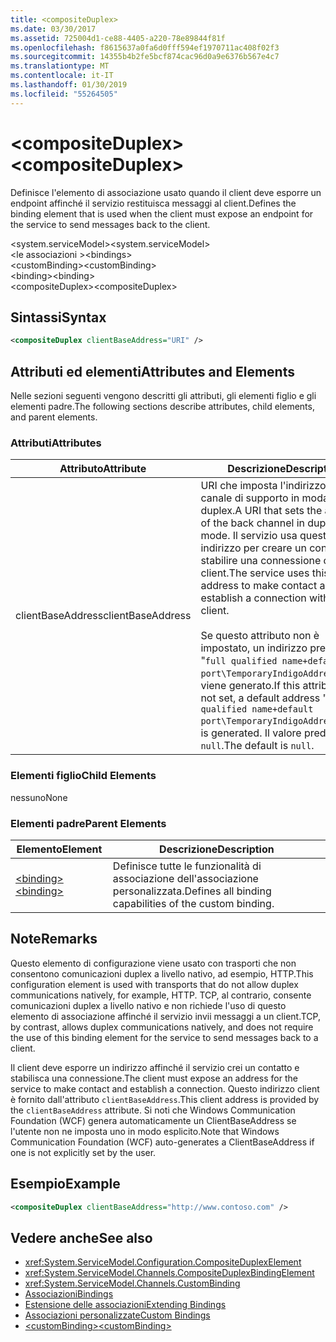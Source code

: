 ```yaml
---
title: <compositeDuplex>
ms.date: 03/30/2017
ms.assetid: 725004d1-ce88-4405-a220-78e89844f81f
ms.openlocfilehash: f8615637a0fa6d0fff594ef1970711ac408f02f3
ms.sourcegitcommit: 14355b4b2fe5bcf874cac96d0a9e6376b567e4c7
ms.translationtype: MT
ms.contentlocale: it-IT
ms.lasthandoff: 01/30/2019
ms.locfileid: "55264505"
---
```

# <a name="compositeduplex"></a><span data-ttu-id="8b08b-101">\<compositeDuplex></span><span class="sxs-lookup"><span data-stu-id="8b08b-101">\<compositeDuplex></span></span>
<span data-ttu-id="8b08b-102">Definisce l'elemento di associazione usato quando il client deve esporre un endpoint affinché il servizio restituisca messaggi al client.</span><span class="sxs-lookup"><span data-stu-id="8b08b-102">Defines the binding element that is used when the client must expose an endpoint for the service to send messages back to the client.</span></span>  
  
 <span data-ttu-id="8b08b-103">\<system.serviceModel></span><span class="sxs-lookup"><span data-stu-id="8b08b-103">\<system.serviceModel></span></span>  
<span data-ttu-id="8b08b-104">\<le associazioni ></span><span class="sxs-lookup"><span data-stu-id="8b08b-104">\<bindings></span></span>  
<span data-ttu-id="8b08b-105">\<customBinding></span><span class="sxs-lookup"><span data-stu-id="8b08b-105">\<customBinding></span></span>  
<span data-ttu-id="8b08b-106">\<binding></span><span class="sxs-lookup"><span data-stu-id="8b08b-106">\<binding></span></span>  
<span data-ttu-id="8b08b-107">\<compositeDuplex></span><span class="sxs-lookup"><span data-stu-id="8b08b-107">\<compositeDuplex></span></span>  
  
## <a name="syntax"></a><span data-ttu-id="8b08b-108">Sintassi</span><span class="sxs-lookup"><span data-stu-id="8b08b-108">Syntax</span></span>  
  
```xml  
<compositeDuplex clientBaseAddress="URI" />
```  
  
## <a name="attributes-and-elements"></a><span data-ttu-id="8b08b-109">Attributi ed elementi</span><span class="sxs-lookup"><span data-stu-id="8b08b-109">Attributes and Elements</span></span>  
 <span data-ttu-id="8b08b-110">Nelle sezioni seguenti vengono descritti gli attributi, gli elementi figlio e gli elementi padre.</span><span class="sxs-lookup"><span data-stu-id="8b08b-110">The following sections describe attributes, child elements, and parent elements.</span></span>  
  
### <a name="attributes"></a><span data-ttu-id="8b08b-111">Attributi</span><span class="sxs-lookup"><span data-stu-id="8b08b-111">Attributes</span></span>  
  
|<span data-ttu-id="8b08b-112">Attributo</span><span class="sxs-lookup"><span data-stu-id="8b08b-112">Attribute</span></span>|<span data-ttu-id="8b08b-113">Descrizione</span><span class="sxs-lookup"><span data-stu-id="8b08b-113">Description</span></span>|  
|---------------|-----------------|  
|<span data-ttu-id="8b08b-114">clientBaseAddress</span><span class="sxs-lookup"><span data-stu-id="8b08b-114">clientBaseAddress</span></span>|<span data-ttu-id="8b08b-115">URI che imposta l'indirizzo del canale di supporto in modalità duplex.</span><span class="sxs-lookup"><span data-stu-id="8b08b-115">A URI that sets the address of the back channel in duplex mode.</span></span> <span data-ttu-id="8b08b-116">Il servizio usa questo indirizzo per creare un contatto e stabilire una connessione con il client.</span><span class="sxs-lookup"><span data-stu-id="8b08b-116">The service uses this address to make contact and establish a connection with the client.</span></span><br /><br /> <span data-ttu-id="8b08b-117">Se questo attributo non è impostato, un indirizzo predefinito "`full qualified name+default port\TemporaryIndigoAddress\guid`" viene generato.</span><span class="sxs-lookup"><span data-stu-id="8b08b-117">If this attribute is not set, a default address "`full qualified name+default port\TemporaryIndigoAddress\guid`" is generated.</span></span> <span data-ttu-id="8b08b-118">Il valore predefinito è `null`.</span><span class="sxs-lookup"><span data-stu-id="8b08b-118">The default is `null`.</span></span>|  
  
### <a name="child-elements"></a><span data-ttu-id="8b08b-119">Elementi figlio</span><span class="sxs-lookup"><span data-stu-id="8b08b-119">Child Elements</span></span>  
 <span data-ttu-id="8b08b-120">nessuno</span><span class="sxs-lookup"><span data-stu-id="8b08b-120">None</span></span>  
  
### <a name="parent-elements"></a><span data-ttu-id="8b08b-121">Elementi padre</span><span class="sxs-lookup"><span data-stu-id="8b08b-121">Parent Elements</span></span>  
  
|<span data-ttu-id="8b08b-122">Elemento</span><span class="sxs-lookup"><span data-stu-id="8b08b-122">Element</span></span>|<span data-ttu-id="8b08b-123">Descrizione</span><span class="sxs-lookup"><span data-stu-id="8b08b-123">Description</span></span>|  
|-------------|-----------------|  
|[<span data-ttu-id="8b08b-124">\<binding></span><span class="sxs-lookup"><span data-stu-id="8b08b-124">\<binding></span></span>](../../../../../docs/framework/misc/binding.md)|<span data-ttu-id="8b08b-125">Definisce tutte le funzionalità di associazione dell'associazione personalizzata.</span><span class="sxs-lookup"><span data-stu-id="8b08b-125">Defines all binding capabilities of the custom binding.</span></span>|  
  
## <a name="remarks"></a><span data-ttu-id="8b08b-126">Note</span><span class="sxs-lookup"><span data-stu-id="8b08b-126">Remarks</span></span>  
 <span data-ttu-id="8b08b-127">Questo elemento di configurazione viene usato con trasporti che non consentono comunicazioni duplex a livello nativo, ad esempio, HTTP.</span><span class="sxs-lookup"><span data-stu-id="8b08b-127">This configuration element is used with transports that do not allow duplex communications natively, for example, HTTP.</span></span> <span data-ttu-id="8b08b-128">TCP, al contrario, consente comunicazioni duplex a livello nativo e non richiede l'uso di questo elemento di associazione affinché il servizio invii messaggi a un client.</span><span class="sxs-lookup"><span data-stu-id="8b08b-128">TCP, by contrast, allows duplex communications natively, and does not require the use of this binding element for the service to send messages back to a client.</span></span>  
  
 <span data-ttu-id="8b08b-129">Il client deve esporre un indirizzo affinché il servizio crei un contatto e stabilisca una connessione.</span><span class="sxs-lookup"><span data-stu-id="8b08b-129">The client must expose an address for the service to make contact and establish a connection.</span></span> <span data-ttu-id="8b08b-130">Questo indirizzo client è fornito dall'attributo `clientBaseAddress`.</span><span class="sxs-lookup"><span data-stu-id="8b08b-130">This client address is provided by the `clientBaseAddress` attribute.</span></span> <span data-ttu-id="8b08b-131">Si noti che Windows Communication Foundation (WCF) genera automaticamente un ClientBaseAddress se l'utente non ne imposta uno in modo esplicito.</span><span class="sxs-lookup"><span data-stu-id="8b08b-131">Note that Windows Communication Foundation (WCF) auto-generates a ClientBaseAddress if one is not explicitly set by the user.</span></span>  
  
## <a name="example"></a><span data-ttu-id="8b08b-132">Esempio</span><span class="sxs-lookup"><span data-stu-id="8b08b-132">Example</span></span>  
  
```xml  
<compositeDuplex clientBaseAddress="http://www.contoso.com" />
```  
  
## <a name="see-also"></a><span data-ttu-id="8b08b-133">Vedere anche</span><span class="sxs-lookup"><span data-stu-id="8b08b-133">See also</span></span>
- <xref:System.ServiceModel.Configuration.CompositeDuplexElement>
- <xref:System.ServiceModel.Channels.CompositeDuplexBindingElement>
- <xref:System.ServiceModel.Channels.CustomBinding>
- [<span data-ttu-id="8b08b-134">Associazioni</span><span class="sxs-lookup"><span data-stu-id="8b08b-134">Bindings</span></span>](../../../../../docs/framework/wcf/bindings.md)
- [<span data-ttu-id="8b08b-135">Estensione delle associazioni</span><span class="sxs-lookup"><span data-stu-id="8b08b-135">Extending Bindings</span></span>](../../../../../docs/framework/wcf/extending/extending-bindings.md)
- [<span data-ttu-id="8b08b-136">Associazioni personalizzate</span><span class="sxs-lookup"><span data-stu-id="8b08b-136">Custom Bindings</span></span>](../../../../../docs/framework/wcf/extending/custom-bindings.md)
- [<span data-ttu-id="8b08b-137">\<customBinding></span><span class="sxs-lookup"><span data-stu-id="8b08b-137">\<customBinding></span></span>](../../../../../docs/framework/configure-apps/file-schema/wcf/custombinding.md)
